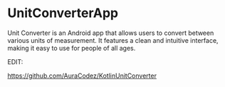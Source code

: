# UnitConverterApp
 
Unit Converter is an Android app that allows users to convert between various units of measurement. It features a clean and intuitive interface, making it easy to use for people of all ages.


EDIT: 

https://github.com/AuraCodez/KotlinUnitConverter
